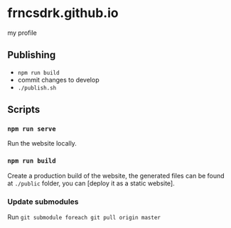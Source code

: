 # frncsdrk.github.io

my profile

## Publishing

- `npm run build`
- commit changes to develop
- `./publish.sh`

## Scripts

### `npm run serve`

Run the website locally.

### `npm run build`

Create a production build of the website, the generated files can be found at `./public` folder, you can [deploy it as a static website].

### Update submodules

Run `git submodule foreach git pull origin master`
